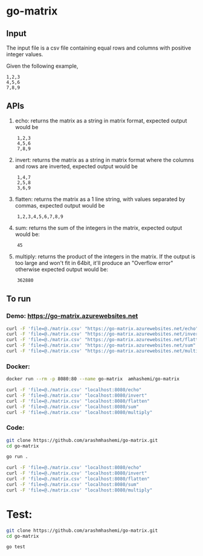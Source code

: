 # go-matrix
## Input
The input file is a csv file containing equal rows and columns with positive integer values.

Given the following example,
```
1,2,3
4,5,6
7,8,9
```
## APIs
1. echo: returns the matrix as a string in matrix format, expected output would be
```
    1,2,3
    4,5,6
    7,8,9
``` 
2. invert: returns the matrix as a string in matrix format where the columns and rows are inverted, expected output would be
```
    1,4,7
    2,5,8
    3,6,9
``` 
3. flatten: returns the matrix as a 1 line string, with values separated by commas, expected output would be
```
    1,2,3,4,5,6,7,8,9    
``` 
4. sum: returns the sum of the integers in the matrix, expected output would be:
```
    45    
``` 
5. multiply: returns the product of the integers in the matrix. If the output is too large and won't fit in 64bit, it'll produce an "Overflow error" otherwise expected output would be:
```
    362880
``` 
## To run
### Demo: https://go-matrix.azurewebsites.net 

```bash
curl -F 'file=@./matrix.csv' "https://go-matrix.azurewebsites.net/echo"
curl -F 'file=@./matrix.csv' "https://go-matrix.azurewebsites.net/invert"
curl -F 'file=@./matrix.csv' "https://go-matrix.azurewebsites.net/flatten"
curl -F 'file=@./matrix.csv' "https://go-matrix.azurewebsites.net/sum"
curl -F 'file=@./matrix.csv' "https://go-matrix.azurewebsites.net/multiply"
```
### Docker: 
```bash
docker run --rm -p 8080:80 --name go-matrix  amhashemi/go-matrix 
```

```bash
curl -F 'file=@./matrix.csv' "localhost:8080/echo"
curl -F 'file=@./matrix.csv' "localhost:8080/invert"
curl -F 'file=@./matrix.csv' "localhost:8080/flatten"
curl -F 'file=@./matrix.csv' "localhost:8080/sum"
curl -F 'file=@./matrix.csv' "localhost:8080/multiply"
```

### Code: 

```bash
git clone https://github.com/arashmhashemi/go-matrix.git
cd go-matrix

go run .
```
```bash
curl -F 'file=@./matrix.csv' "localhost:8080/echo"
curl -F 'file=@./matrix.csv' "localhost:8080/invert"
curl -F 'file=@./matrix.csv' "localhost:8080/flatten"
curl -F 'file=@./matrix.csv' "localhost:8080/sum"
curl -F 'file=@./matrix.csv' "localhost:8080/multiply"
```
# Test: 
```bash
git clone https://github.com/arashmhashemi/go-matrix.git
cd go-matrix

go test
```
